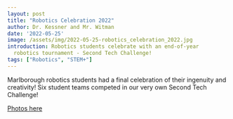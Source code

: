 ```yaml
---
layout: post
title: "Robotics Celebration 2022"
author: Dr. Kessner and Mr. Witman
date: '2022-05-25'
image: /assets/img/2022-05-25-robotics_celebration_2022.jpg
introduction: Robotics students celebrate with an end-of-year
  robotics tournament - Second Tech Challenge!
tags: ["Robotics", "STEM+"]
---
```


Marlborough robotics students had a final celebration of their ingenuity and
creativity!  Six student teams competed in our very own Second Tech Challenge!

[Photos here](https://photos.app.goo.gl/MgDkejFiYVsNgLt6A)




